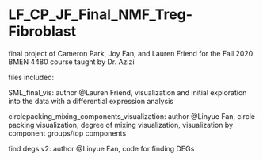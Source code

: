 # LF_CP_JF_Final_NMF_Treg-Fibroblast
final project of Cameron Park, Joy Fan, and Lauren Friend for the Fall 2020 BMEN 4480 course taught by Dr. Azizi


files included: 

SML_final_vis: author @Lauren Friend, visualization and initial exploration into the data with a differential expression analysis

circlepacking_mixing_components_visualization: author @Linyue Fan, circle packing visualization, degree of mixing visualization, visualization by component groups/top components

find degs v2: author @Linyue Fan, code for finding DEGs 
